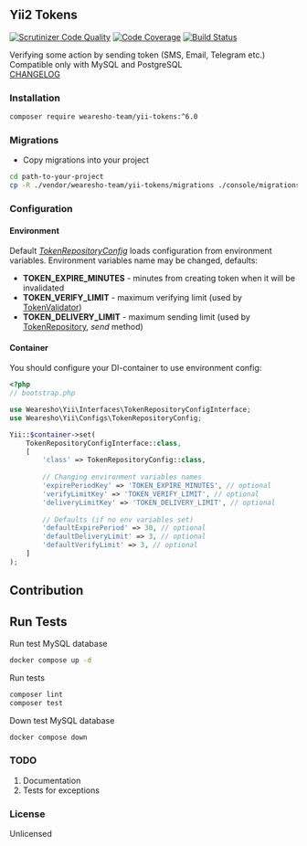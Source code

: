 ## Yii2 Tokens
[![Scrutinizer Code Quality](https://scrutinizer-ci.com/g/wearesho-team/yii-tokens/badges/quality-score.png?b=master)](https://scrutinizer-ci.com/g/wearesho-team/yii-tokens/?branch=master)
[![Code Coverage](https://scrutinizer-ci.com/g/wearesho-team/yii-tokens/badges/coverage.png?b=master)](https://scrutinizer-ci.com/g/wearesho-team/yii-tokes/?branch=master)
[![Build Status](https://scrutinizer-ci.com/g/wearesho-team/yii-tokens/badges/build.png?b=master)](https://scrutinizer-ci.com/g/wearesho-team/yii-tokens/build-status/master)

Verifying some action by sending token (SMS, Email, Telegram etc.)
Compatible only with MySQL and PostgreSQL  
[CHANGELOG](./CHANGELOG.md)

### Installation
```bash
composer require wearesho-team/yii-tokens:^6.0
```

### Migrations
- Copy migrations into your project
```bash
cd path-to-your-project
cp -R ./vendor/wearesho-team/yii-tokens/migrations ./console/migrations
``` 
 
### Configuration
#### Environment
Default *[TokenRepositoryConfig](./src/Configs/TokenRepositoryConfig.php)* loads configuration from environment variables.
Environment variables name may be changed, defaults:
- **TOKEN_EXPIRE_MINUTES** - minutes from creating token when it will be invalidated
- **TOKEN_VERIFY_LIMIT** - maximum verifying limit (used by [TokenValidator](./src/Validators/TokenValidator.php)) 
- **TOKEN_DELIVERY_LIMIT** - maximum sending limit (used by [TokenRepository](./src/Repositories/TokenRepository.php), *send* method)
#### Container
You should configure your DI-container to use environment config:
```php
<?php
// bootstrap.php

use Wearesho\Yii\Interfaces\TokenRepositoryConfigInterface;
use Wearesho\Yii\Configs\TokenRepositoryConfig;

Yii::$container->set(
    TokenRepositoryConfigInterface::class,
    [
        'class' => TokenRepositoryConfig::class,
        
        // Changing environment variables names
        'expirePeriodKey' => 'TOKEN_EXPIRE_MINUTES', // optional
        'verifyLimitKey' => 'TOKEN_VERIFY_LIMIT', // optional
        'deliveryLimitKey' => 'TOKEN_DELIVERY_LIMIT', // optional
        
        // Defaults (if no env variables set)
        'defaultExpirePeriod' => 30, // optional
        'defaultDeliveryLimit' => 3, // optional
        'defaultVerifyLimit' => 3, // optional
    ]
);

```

## Contribution
## Run Tests
Run test MySQL database
```bash
docker compose up -d
```
Run tests
```bash
composer lint
composer test
```
Down test MySQL database
```bash
docker compose down
```

### TODO
1. Documentation
2. Tests for exceptions

### License
Unlicensed
